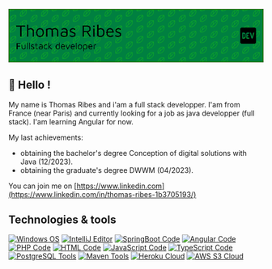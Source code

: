 ![Header](./header.PNG)


## 🚀 Hello !

My name is Thomas Ribes and i'am a full stack developper. I'am from France (near Paris)
 and currently looking for a job as java developper (full stack).
 I'am learning Angular for now.

My last achievements:
 * obtaining the bachelor's degree Conception of digital solutions with Java (12/2023).
 * obtaining the graduate's degree DWWM (04/2023).

You can join me on [https://www.linkedin.com](https://www.linkedin.com/in/thomas-ribes-1b3705193/)

## Technologies & tools

[![Windows OS](https://img.shields.io/badge/OS-Windows-green?logo=windows
)](https://www.microsoft.com/fr-fr/windows)
[![IntelliJ Editor](https://img.shields.io/badge/Editor-IntelliJ-green?logo=intellijidea
)](https://www.jetbrains.com/idea/)
[![SpringBoot Code](https://img.shields.io/badge/Code-SpringBoot-green?logo=springboot
)](https://spring.io/projects/spring-boot)
[![Angular Code](https://img.shields.io/badge/Code-Angular-green?logo=angular
)](https://angular.io/)
[![PHP Code](https://img.shields.io/badge/Code-PHP-green?logo=php
)](https://www.php.net/)
[![HTML Code](https://img.shields.io/badge/Code-HTML-green?logo=html5
)](https://www.w3c.fr/)
[![JavaScript Code](https://img.shields.io/badge/Code-JavaScript-green?logo=javascript
)](https://developer.mozilla.org/fr/docs/Web/JavaScript)
[![TypeScript Code](https://img.shields.io/badge/Code-TypeScript-green?logo=typeScript
)](https://www.typescriptlang.org/)
[![PostgreSQL Tools](https://img.shields.io/badge/Tools-PostgreSQL-green?logo=PostgreSQL
)](https://www.postgresql.org/)
[![Maven Tools](https://img.shields.io/badge/Tools-Maven-green?logo=apachemaven
)](https://maven.apache.org/)
[![Heroku Cloud](https://img.shields.io/badge/Cloud-Heroku-green?logo=heroku
)](https://www.heroku.com/)
[![AWS S3 Cloud](https://img.shields.io/badge/Cloud-AWS_S3-green?logo=amazons3
)](https://aws.amazon.com/fr/s3/)
